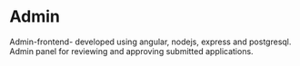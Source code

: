 # Admin
Admin-frontend- developed using angular, nodejs, express and postgresql.
Admin panel for reviewing and approving submitted applications.

